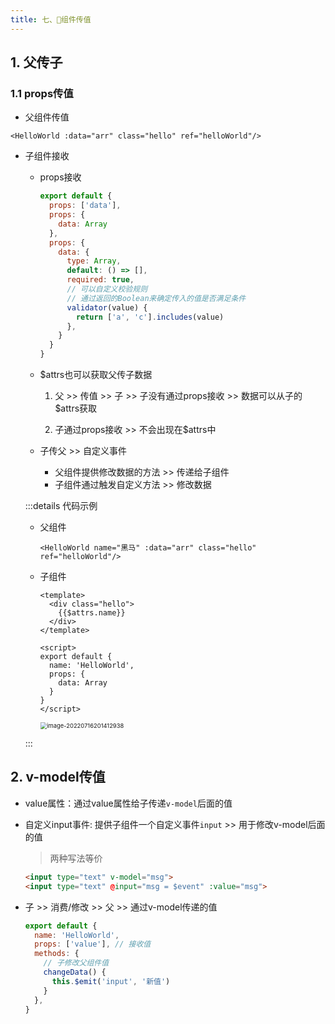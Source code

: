 ```yaml
---
title: 七、🌹组件传值
---
```


## 1. 父传子



### 1.1 props传值

* 父组件传值

```vue
<HelloWorld :data="arr" class="hello" ref="helloWorld"/>
```

* 子组件接收

  * props接收

    ```js
    export default {
      props: ['data'],
      props: {
        data: Array
      },
      props: {
        data: {
          type: Array,
          default: () => [],
          required: true,
          // 可以自定义校验规则
          // 通过返回的Boolean来确定传入的值是否满足条件
          validator(value) {
            return ['a', 'c'].includes(value)
          },
        }
      }
    }
    ```

    

  * $attrs也可以获取父传子数据

    1. 父 >> 传值 >> 子 >> 子没有通过props接收 >> 数据可以从子的$attrs获取

    2. 子通过props接收 >> 不会出现在$attrs中

  * 子传父 >> 自定义事件
    * 父组件提供修改数据的方法 >> 传递给子组件
    * 子组件通过触发自定义方法 >> 修改数据

  :::details 代码示例

  * 父组件

    `<HelloWorld name="黑马" :data="arr" class="hello" ref="helloWorld"/>`

  * 子组件

    ```vue
    <template>
      <div class="hello">
        {{$attrs.name}}
      </div>
    </template>
    
    <script>
    export default {
      name: 'HelloWorld',
      props: {
        data: Array
      }
    }
    </script>
    ```

    <img src="https://wuxiaohui-1254415986.cos.ap-nanjing.myqcloud.com/uPic/image-20220716201412938.png" alt="image-20220716201412938" style="zoom: 67%;" />

  :::





## 2. v-model传值

* value属性：通过value属性给子传递`v-model`后面的值

 * 自定义input事件: 提供子组件一个自定义事件`input` >> 用于修改v-model后面的值

   > 两种写法等价

   ```html
   <input type="text" v-model="msg">
   <input type="text" @input="msg = $event" :value="msg">
   ```

* 子 >> 消费/修改 >> 父 >> 通过v-model传递的值

  ```js
  export default {
    name: 'HelloWorld',
    props: ['value'], // 接收值
    methods: {
      // 子修改父组件值
      changeData() {
        this.$emit('input', '新值')
      }
    },
  }
  ```

  

​	